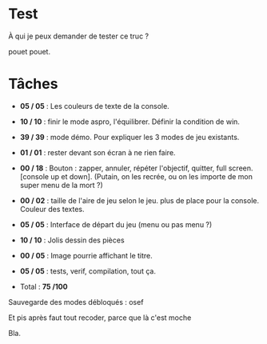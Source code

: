 # Test #

À qui je peux demander de tester ce truc ?

pouet pouet.


# Tâches #

 - **05 / 05** : Les couleurs de texte de la console.
 - **10 / 10** : finir le mode aspro, l'équilibrer. Définir la condition de win.
 - **39 / 39** : mode démo. Pour expliquer les 3 modes de jeu existants.
 - **01 / 01** : rester devant son écran à ne rien faire.
 - **00 / 18** : Bouton : zapper, annuler, répéter l'objectif, quitter, full screen.  [console up et down]. (Putain, on les recrée, ou on les importe de mon super menu de la mort ?)
 - **00 / 02** : taille de l'aire de jeu selon le jeu. plus de place pour la console. Couleur des textes.
 - **05 / 05** : Interface de départ du jeu (menu ou pas menu ?)
 - **10 / 10** : Jolis dessin des pièces
 - **00 / 05** : Image pourrie affichant le titre.
 - **05 / 05** : tests, verif, compilation, tout ça.

 - Total : **75 /100**

Sauvegarde des modes débloqués : osef

Et pis après faut tout recoder, parce que là c'est moche

Bla.


